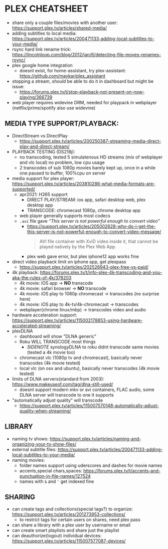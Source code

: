 # PLEX CHEATSHEET
- share only a couple files/movies with another user: https://support.plex.tv/articles/shared-media/
- adding subtitles to local media: https://support.plex.tv/articles/200471133-adding-local-subtitles-to-your-media/
- rsync hard link rename trick: https://lincolnloop.com/blog/2012/jan/6/detecting-file-moves-renames-rsync/
- plex google home integration
    - doesnt exist, for home-assistant, try plex-assistant: https://github.com/maykar/plex_assistant
- stopping a stream, _should_ be able to do it in dashboard but might be issue:
    - https://forums.plex.tv/t/stop-playback-not-present-on-now-playing/366739
- web player requires widevine DRM, needed for playpack in webplayer (netflix/prime/spotify also use widevine)


## MEDIA TYPE SUPPORT/PLAYBACK:
- DirectStream vs DirectPlay
    - https://support.plex.tv/articles/200250387-streaming-media-direct-play-and-direct-stream/
- PLAYBACK TESTING (DS218j):
    - no transcoding, tested 5 simulatenous HD streams (mix of webplayer and vlc local) no problem, low cpu usage
    - 2 transcodes of sub 1080p movies barely kept up, once in a while one paused to buffer, 100%cpu on server
- media support for plex player: https://support.plex.tv/articles/203810286-what-media-formats-are-supported/
    - apr2021: H265 support
        - DIRECT PLAY/STREAM: ios app, safari desktop web, plex desktop app
        - TRANSCODE: chromecast 1080p, chrome desktop app
    - web player generally supports most codecs
    - `.avi` file gave _“This server is not powerful enough to convert video"_
        - https://support.plex.tv/articles/205002628-why-do-i-get-the-this-server-is-not-powerful-enough-to-convert-video-message/
            > AVI file container with XviD video inside it, that cannot be played natively by the Plex Web App.
        - plex web gave error, but plex iphone12 app works fine
- direct video playback limit on iphone app, get plexpass
    - https://support.plex.tv/articles/202526943-plex-free-vs-paid/
- 4k playback: https://forums.plex.tv/t/info-plex-4k-transcoding-and-you-aka-the-rules-of-4k/378203
    - 4k movie: iOS app -> **NO** transcode
    - 4k movie: safari browser -> **NO** transcode
    - 4k movie: iOS play to 1080p chromecast -> transcodes (no surprise here)
    - 4k movie: iOS play to 4k-tv/4k-chromecast -> transcodes
    - webplayer(chrome linux/mbp) -> transcodes video and audio
- hardware acceleration support: https://support.plex.tv/articles/115002178853-using-hardware-accelerated-streaming/
- plexDLNA
    - dashboard will show "DLNA generic"
    - Roku WILL TRANSCODE most things
        - _SIDENOTE_ synologyDLNA to roku didnt transcode same movies (tested a 4k movie too)
    - chromecast vlc (1080p tv and chromecast), basically never transcodes (4k movie tested)
    - local vlc (on osx and ubuntu), basically never transcodes (4k movie tested)
- limits of DLNA servers(standard from 2003): https://www.makeuseof.com/tag/dlna-still-used/
    - doesnt support modern mkv or avi containers, FLAC audio, some DLNA server will transcode to one it supports
- "automatically adjust quality" will transcode
    - https://support.plex.tv/articles/115007570148-automatically-adjust-quality-when-streaming/


## LIBRARY
- naming tv shows: https://support.plex.tv/articles/naming-and-organizing-your-tv-show-files/
- external subtitle files: https://support.plex.tv/articles/200471133-adding-local-subtitles-to-your-media/
- naming movies:
    - folder names support using uderscores and dashes for movie names
    - accents,special chars,spaces: https://forums.plex.tv/t/accents-and-punctuation-in-file-names/127524
    - names with `&` and `'` get indexed fine

## SHARING
- can create tags and collections(special tags?) to organize: https://support.plex.tv/articles/201273953-collections/
    - to restrict tags for certain users on shares, need plex pass
- can share a library with a plex user by username or email
- can create smart playlists and share just the playlist
- can deauthorize(logout) individual devices: https://support.plex.tv/articles/115007577087-devices/
